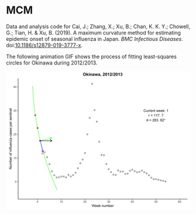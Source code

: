 # MCM

Data and analysis code for Cai, J.; Zhang, X.; Xu, B.; Chan, K. K. Y.; Chowell, G.; Tian, H. & Xu, B. (2019). A maximum curvature method for estimating epidemic onset of seasonal influenza in Japan. *BMC Infectious Diseases*. doi:[10.1186/s12879-019-3777-x](https://doi.org/10.1186/s12879-019-3777-x).

The following animation GIF shows the process of fitting least-squares circles for Okinawa during 2012/2013.

![Alt Text](/animation/Okinawa_2012-2013.gif)